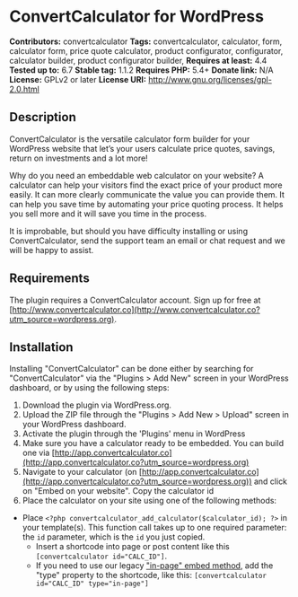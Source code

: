 # ConvertCalculator for WordPress

**Contributors:** convertcalculator
**Tags:** convertcalculator, calculator, form, calculator form, price quote calculator, product configurator, configurator, calculator builder, product configurator builder,
**Requires at least:** 4.4
**Tested up to:** 6.7
**Stable tag:** 1.1.2
**Requires PHP:** 5.4+
**Donate link:** N/A
**License:** GPLv2 or later
**License URI:** http://www.gnu.org/licenses/gpl-2.0.html

## Description

ConvertCalculator is the versatile calculator form builder for your WordPress website that let’s your users calculate price quotes, savings, return on investments and a lot more!

Why do you need an embeddable web calculator on your website?
A calculator can help your visitors find the exact price of your product more easily. It can more clearly communicate the value you can provide them. It can help you save time by automating your price quoting process. It helps you sell more and it will save you time in the process.

It is improbable, but should you have difficulty installing or using ConvertCalculator, send the support team an email or chat request and we will be happy to assist.

## Requirements

The plugin requires a ConvertCalculator account. Sign up for free at [http://www.convertcalculator.co](http://www.convertcalculator.co?utm_source=wordpress.org).

## Installation

Installing "ConvertCalculator" can be done either by searching for "ConvertCalculator" via the "Plugins > Add New" screen in your WordPress dashboard, or by using the following steps:

1. Download the plugin via WordPress.org.
2. Upload the ZIP file through the "Plugins > Add New > Upload" screen in your WordPress dashboard.
3. Activate the plugin through the 'Plugins' menu in WordPress
4. Make sure you have a calculator ready to be embedded. You can build one via [http://app.convertcalculator.co](http://app.convertcalculator.co?utm_source=wordpress.org)
5. Navigate to your calculator (on [http://app.convertcalculator.co](http://app.convertcalculator.co?utm_source=wordpress.org)) and click on "Embed on your website". Copy the calculator id
6. Place the calculator on your site using one of the following methods:

- Place `<?php convertcalculator_add_calculator($calculator_id); ?>` in your template(s). This function call takes up to one required parameter: the `id` parameter, which is the `id` you just copied.
  - Insert a shortcode into page or post content like this `[convertcalculator id="CALC_ID"]`.
  - If you need to use our legacy ["in-page" embed method](https://www.convertcalculator.com/help/embedding/#framed-embed-vs-in-page-embed), add the "type" property to the shortcode, like this: `[convertcalculator id="CALC_ID" type="in-page"]`
